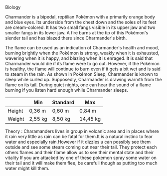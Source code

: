 Biology

Charmander is a bipedal, reptilian Pokémon with a primarily orange body and blue eyes. Its underside from the chest down and the soles of its feet are cream-colored. It has two small fangs visible in its upper jaw and two smaller fangs in its lower jaw. A fire burns at the tip of this Pokémon's slender tail and has blazed there since Charmander's birth.

The flame can be used as an indication of Charmander's health and mood, burning brightly when the Pokémon is strong, weakly when it is exhausted, wavering when it is happy, and blazing when it is enraged. It is said that Charmander would die if its flame were to go out. However, if the Pokémon is healthy, the flame will continue to burn even if it gets a bit wet and is said to steam in the rain. As shown in Pokémon Sleep, Charmander is known to sleep while curled up. Supposedly, Charmander is drawing warmth from the flame on its tail. During quiet nights, one can hear the sound of a flame burning if you listen hard enough while Charmander sleeps. 





|          | Min  					| Standard 			| Max			|
|----------| -------------- 		| ------------- 	|---------		|
|Height	   | 0,36 m					| 0,60 m			| 0,84 m	 	|
|Weight    | 2,55 kg    			| 8,50 kg 			| 14,45 kg		|

Theory :
Charamanders lives in group in volcanic area and in places where it rain very little as rain can be fatal for them.It is a natural instinc to fear water and especially rain.However if it dizzles u can possibly see them outside and see some steam coming out near their tail.
They protect each others flames and their flame allow us to see their mental state and their vitality
If you are attacked by one of these pokemon spray some water on their tail and it will make them flee, be carefull though as putting too much water might kill them.
